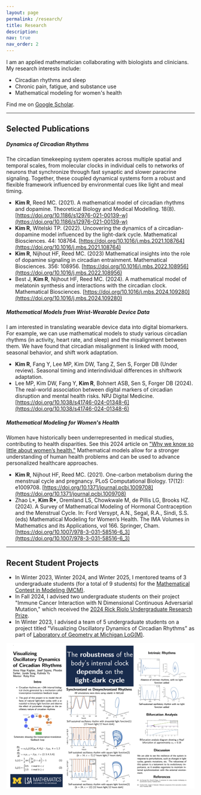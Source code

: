 ```yaml
---
layout: page
permalink: /research/
title: Research
description:
nav: true
nav_order: 2
---
```


I am an applied mathematician collaborating with biologists and clinicians. My research interests include:

- Circadian rhythms and sleep
- Chronic pain, fatigue, and substance use
- Mathematical modeling for women's health

Find me on [Google Scholar](https://scholar.google.com/citations?user=M3-eR7sAAAAJ&hl=en).

---

## Selected Publications

##### Dynamics of Circadian Rhythms

The circadian timekeeping system operates across multiple spatial and temporal scales, from molecular clocks in individual cells to networks of neurons that synchronize through fast synaptic and slower paracrine signaling. Together, these coupled dynamical systems form a robust and flexible framework influenced by environmental cues like light and meal timing.

- **Kim R**, Reed MC. (2021). A mathematical model of circadian rhythms and dopamine. Theoretical Biology and Medical Modelling. 18(8). [https://doi.org/10.1186/s12976-021-00139-w](https://doi.org/10.1186/s12976-021-00139-w)
- **Kim R**, Witelski TP. (2022). Uncovering the dynamics of a circadian-dopamine model influenced by the light-dark cycle. Mathematical Biosciences. 44: 108764. [https://doi.org/10.1016/j.mbs.2021.108764](https://doi.org/10.1016/j.mbs.2021.108764)
- **Kim R**, Nijhout HF, Reed MC. (2023) Mathematical insights into the role of dopamine signaling in circadian entrainment. Mathematical Biosciences. 356: 108956. [https://doi.org/10.1016/j.mbs.2022.108956](https://doi.org/10.1016/j.mbs.2022.108956)
- Best J, **Kim R**, Nijhout HF, Reed MC. (2024). A mathematical model of melatonin synthesis and interactions with the circadian clock. Mathematical Biosciences. [https://doi.org/10.1016/j.mbs.2024.109280](https://doi.org/10.1016/j.mbs.2024.109280)

##### Mathematical Models from Wrist-Wearable Device Data

I am interested in translating wearable device data into digital biomarkers. For example, we can use mathematical models to study various circadian rhythms (in activity, heart rate, and sleep) and the misalignment between them. We have found that circadian misalignment is linked with mood, seasonal behavior, and shift work adaptation.

- **Kim R**, Fang Y, Lee MP, Kim DW, Tang Z, Sen S, Forger DB (Under review). Seasonal timing and interindividual differences in shiftwork adaptation.
- Lee MP, Kim DW, Fang Y, **Kim R**, Bohnert ASB, Sen S, Forger DB (2024). The real-world association between digital markers of circadian disruption and mental health risks. NPJ Digital Medicine. [https://doi.org/10.1038/s41746-024-01348-6](https://doi.org/10.1038/s41746-024-01348-6)

##### Mathematical Modeling for Women's Health

Women have historically been underrepresented in medical studies, contributing to health disparities. See this 2024 article on ["Why we know so little about women’s health."](https://www.aamc.org/news/why-we-know-so-little-about-women-s-health) Mathematical models allow for a stronger understanding of human health problems and can be used to advance personalized healthcare approaches.

- **Kim R**, Nijhout HF, Reed MC. (2021). One-carbon metabolism during the menstrual cycle and pregnancy. PLoS Computational Biology. 17(12): e1009708. [https://doi.org/10.1371/journal.pcbi.1009708](https://doi.org/10.1371/journal.pcbi.1009708)
- Zhao L\*, **Kim R\***, Oremland LS, Chowkwale M, de Pillis LG, Brooks HZ. (2024). A Survey of
  Mathematical Modeling of Hormonal Contraception and the Menstrual Cycle. In: Ford Versypt, A.N., Segal, R.A., Sindi, S.S. (eds) Mathematical Modeling for Women’s Health. The IMA Volumes in Mathematics and its Applications, vol 166. Springer, Cham. [https://doi.org/10.1007/978-3-031-58516-6_3](https://doi.org/10.1007/978-3-031-58516-6_3)

---

## Recent Student Projects

- In Winter 2023, Winter 2024, and Winter 2025, I mentored teams of 3 undergraduate students (for a total of 9 students) for the [Mathematical Contest in Modeling (MCM)](https://www.comap.com/contests/mcm-icm).
- In Fall 2024, I advised two undergraduate students on their project "Immune Cancer Interaction with N Dimensional Continuous Adversarial Mutation," which received the [2024 Rick Riolo Undergraduate Research Prize](https://lsa.umich.edu/cscs/news-events/all-news/search-news/2024-rick-riolo-memorial-undergraduate-research-prize-award-reci.html).
- In Winter 2023, I advised a team of 5 undergraduate students on a project titled "Visualizing Oscillatory Dynamics of Circadian Rhythms" as part of [Laboratory of Geometry at Michigan LoG(M)](https://lsa.umich.edu/math/undergraduates/research-and-career-opportunities/research/LoGM.html).

<div style="text-align: center;">
  <img src="/assets/img/poster.jpg" alt="Student Poster" style="max-width: 100%; height: auto;">
</div>
